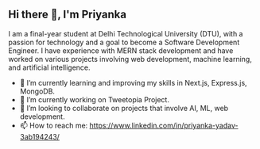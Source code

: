 ## Hi there 👋, I'm Priyanka

I am a final-year student at Delhi Technological University (DTU), with a passion for technology and a goal to become a Software Development Engineer. I have experience with MERN stack development and have worked on various projects involving web development, machine learning, and artificial intelligence.

- 🌱 I’m currently learning and improving my skills in Next.js, Express.js, MongoDB.
- 🔭 I’m currently working on Tweetopia Project.
- 🤝 I’m looking to collaborate on projects that involve AI, ML, web development.
- 📫 How to reach me: https://www.linkedin.com/in/priyanka-yadav-3ab194243/




